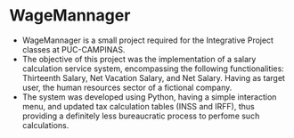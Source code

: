 # WageMannager
* WageMannager is a small project required for the Integrative Project classes at PUC-CAMPINAS.
* The objective of this project was the implementation of a salary calculation service system, encompassing the following functionalities: Thirteenth Salary, Net Vacation Salary, and Net Salary. Having as target user, the human resources sector of a fictional company. 
* The system was developed using Python, having a simple interaction menu, and updated tax calculation tables (INSS and IRFF), thus providing a definitely less bureaucratic process to perfome such calculations.

